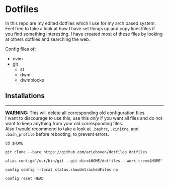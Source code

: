 # Dotfiles

In this repo are my edited dotfiles which I use for my arch based system.\
Feel free to take a look at how I have set things up and copy lines/files if you find something interesting. I have created most of these files by looking at others dotfiles and searching the web.

Config files of:
- nvim
- git
  - st
  - dwm
  - dwmblocks

## Installations
---
**WARNING:** This will delete all corresponding old configuration files.\
I want to discourage to use this, use this *only* if you want all files and do not want to keep anything from your old corresponding files.\
Also I would recommend to take a look at `.bashrc`, `.xinitrc`, and `.bash_profile` before rebooting, to prevent errors.

    cd $HOME

    git clone --bare https://github.com/arieboven/dotfiles dotfiles

    alias config='/usr/bin/git --git-dir=$HOME/dotfiles --work-tree=$HOME'

    config config --local status.showUntrackedFiles no

    config reset HEAD

